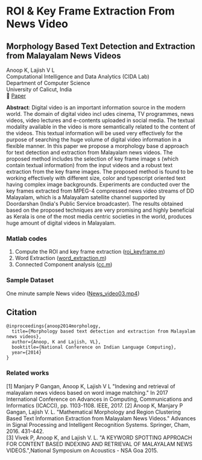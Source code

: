 # ROI & Key Frame Extraction From News Video
## Morphology  Based Text Detection and Extraction from Malayalam  News Videos
Anoop K, Lajish V L </br>
Computational Intelligence and Data Analytics (CIDA Lab) </br>
Department of Computer Science </br>
University of Calicut, India </br>
:memo: [Paper](https://www.researchgate.net/publication/286442060_Morphology_Based_Text_Detection_and_Extraction_from_Malayalam_News_Videos) </br>


**Abstract**: Digital video is an important information source in the modern world. The domain of digital video incl udes cinema, TV programmes, news videos, video lectures and e-contents uploaded in social media. The textual modality available in the video is more semantically related to the content of the videos. This textual information will be used very effectively for the purpose of searching the huge volume of digital video information in a flexible manner. In this paper we propose a morphology base d approach for text detection and extraction from Malayalam news videos. The proposed method includes the selection of key frame image s (which contain textual information) from the input videos and a robust text extraction from the key frame images. The proposed method is found to be working effectively with different size, color and typescript oriented text having complex image backgrounds. Experiments are conducted over the key frames extracted from MPEG-4 compressed news video streams of DD Malayalam, which is a Malayalam satellite channel supported by Doordarshan (India's Public Service broadcaster). The results obtained based on the proposed techniques are very promising and highly beneficial as Kerala is one of the most media centric societies in the world, produces huge amount of digital videos in Malayalam.

### Matlab codes
1. Compute the ROI and key frame extraction ([roi_keyframe.m](matlab-codes/roi_keyframe.m))
2. Word Extraction ([word_extraction.m](matlab-codes/word_extraction.m))
3. Connected Component analysis ([cc.m](matlab-codes/cc.m))

### Sample Dataset 
One minute sample News video ([News_video03.mp4](Sample-DataSet/News_video03.mp4))

## Citation
```
@inproceedings{anoop2014morphology,
  title={Morphology based text detection and extraction from Malayalam news videos},
  author={Anoop, K and Lajish, VL},
  booktitle={National Conference on Indian Language Computing},
  year={2014}
}
```

### Related works
[1] Manjary P Gangan, Anoop K, Lajish V L "Indexing and retrieval of malayalam news videos based on word image matching." In 2017 International Conference on Advances in Computing, Communications and Informatics (ICACCI), pp. 1103-1108. IEEE, 2017.
[2] Anoop K, Manjary P Gangan, Lajish V. L. "Mathematical Morphology and Region Clustering Based Text Information Extraction from Malayalam News Videos." Advances in Signal Processing and Intelligent Recognition Systems. Springer, Cham, 2016. 431-442. </br>
[3] Vivek P, Anoop K, and Lajish V. L. "A KEYWORD SPOTTING APPROACH FOR CONTENT BASED INDEXING AND RETRIEVAL OF MALAYALAM NEWS VIDEOS.",National Symposium on Acoustics - NSA Goa 2015. </br>
 
